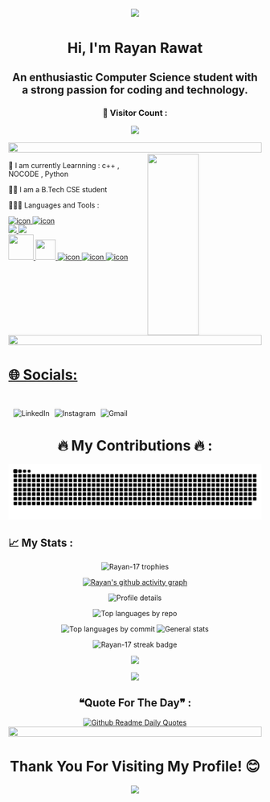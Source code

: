 <h2 align="center">
<img src="https://readme-typing-svg.herokuapp.com/?font=Righteous&size=35&center=true&vCenter=true&width=500&height=70&duration=3300&lines=Hello+Welcome+To+My+Git-Hub!!+👋🏻;+I'm+Rayan+Rawat;" /></h1>


<h1 align="center">Hi, I'm Rayan Rawat </h1>
<h2 align="center">An enthusiastic Computer Science student with a strong passion for coding and technology.</h2>

</div>
<h3 align ="center"><b> 👀  Visitor Count :</b></h3>
</div>

<p align="center" >   
  <img src="https://profile-counter.glitch.me/Rayan-17/count.svg" />  
</p>


</div>
<div>
<img src="https://i.imgur.com/dBaSKWF.gif" height="20" width="100%">
<img align="right" height="360" src="https://media1.tenor.com/m/5ry-200hErMAAAAd/hacker-hacker-man.gif" height="45%" width="45%"  />  


<p>🌱 I am currently Learnning :  c++ , NOCODE , Python </p>

<p>👨‍💻 I am a B.Tech CSE student</p>


🧑🏻‍💻 Languages and Tools : </h3>

<a href="https://skillicons.dev">
<img src="https://techstack-generator.vercel.app/python-icon.svg" alt="icon" width="50" height="50" />
<img src="https://techstack-generator.vercel.app/cpp-icon.svg" alt="icon" width="60" height="60" /> <div align="left"> <img src="https://skillicons.dev/icons?i=html,vscode,github,git" />
<img src="https://skillicons.dev/icons?i=c,notion" /><br>
<img src="https://www.appsheet.com/Content/img/material/appsheet_rebrand_logo.svg" width="50" height="50">
<img src="https://media.licdn.com/dms/image/D5612AQGny7xsSSLQ-A/article-cover_image-shrink_600_2000/0/1699480666080?e=2147483647&v=beta&t=3jmL98hJa2MwOmEPsQZ9t3zAH3CjBLEIL-ugNdJ31tY" width="40" height="40">
<img src="https://cdn-icons-png.flaticon.com/512/5968/5968753.png" alt="icon" width="50" height="50">
 <img src="https://fullsteam.mit.edu/wp-content/uploads/2020/03/ScratchLogo-300x300.png" alt="icon" width="50" height="50" />
<img src="https://www.wpcrafter.com/wp-content/uploads/2024/08/gamma-1.png" alt="icon" width="50" height="50" />


<img src="https://i.imgur.com/dBaSKWF.gif" height="20" width="100%">


# 🌐 Socials:

<br>
<p align="left">

<div style="display: flex; align-items: center; gap: 10px;">
  <a href="https://linkedin.com/in/rayan-rawat-22bb40315" target="_blank" style="all: unset; display: inline-block;">
    <img src="https://raw.githubusercontent.com/rahuldkjain/github-profile-readme-generator/master/src/images/icons/Social/linked-in-alt.svg" alt="LinkedIn" height="30" width="40" />
  </a>
  <a href="https://instagram.com/rayan.22._" target="_blank" style="all: unset; display: inline-block;">
    <img src="https://raw.githubusercontent.com/rahuldkjain/github-profile-readme-generator/master/src/images/icons/Social/instagram.svg" alt="Instagram" height="30" width="40" />
  </a>
  <a href="mailto:rayanrawat26@gmail.com" target="_blank" style="all: unset; display: inline-block;">
    <img src="https://raw.githubusercontent.com/maurodesouza/profile-readme-generator/master/src/assets/icons/social/gmail/default.svg" alt="Gmail" height="30" width="40" />
  </a>
</div>

<div align="center">
<h1> 🔥 My Contributions  🔥 :</h1>

<img alt="snake eating my contributions" src="https://raw.githubusercontent.com/salesp07/salesp07/output/github-contribution-grid-snake.svg" />
  
<br>


</div>



  <h2>📈 My Stats : </h2>

<div align="center"> 
  
![Rayan-17 trophies](https://github-readme-stats.vercel.app/api/top-langs/?username=Rayan-17&theme=blue-green)

</div>


<div align="center"> 

[![Rayan's github activity graph](https://github-readme-activity-graph.vercel.app/graph?username=Rayan-17&bg_color=1b181b&color=09e8ec&line=04fbd2&point=148cc8&area=true&hide_border=true)](https://github.com/ashutosh00710/github-readme-activity-graph)<br/>


![Profile details](http://github-profile-summary-cards.vercel.app/api/cards/profile-details?username=Rayan-17&theme=radical)

</div>

<div align = " center"> 

![Top languages by repo](http://github-profile-summary-cards.vercel.app/api/cards/repos-per-language?username=Rayan-17&theme=radical)

  ![Top languages by commit](http://github-profile-summary-cards.vercel.app/api/cards/most-commit-language?username=Rayan-17&theme=radical)
![General stats](http://github-profile-summary-cards.vercel.app/api/cards/stats?username=Rayan-17&theme=radical)

![Rayan-17 streak badge](https://github-readme-streak-stats.herokuapp.com?user=Rayan-17&theme=blue-green)
 
  ![](http://github-profile-summary-cards.vercel.app/api/cards/productive-time?username=Rayan-17&theme=2077&utcOffset=8)

 ![](https://github-profile-trophy.vercel.app/?username=Rayan-17&theme=juicyfresh&row=2&column=4)
<p>

  
 <div align="center">
   
<div align="center">
    <h2> ❝Quote For The Day❞ : </h2>
    <a href="https://github.com/cheehwatang/github-readme-daily-quotes">
        <img src="https://readme-daily-quotes.vercel.app/api?theme=vue" alt="Github Readme Daily Quotes">
    </a>
</div>

<img src="https://i.imgur.com/dBaSKWF.gif" height="20" width="100%">


<h1 align="center"><b> Thank You For Visiting My Profile! 😊  </b></h1>
<img align="center" src="https://lh4.googleusercontent.com/proxy/T8woP5YotaGz9eA-7L2bkezSrxh6rj9gMD_D6Mzuhcizz3rMrvrgecx-VJWvUuqSyrj0cvbCWNymoEI">
